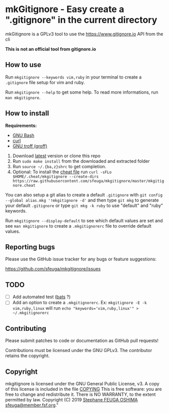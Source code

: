 # mkGitignore - Easy create a ".gitignore" in the current directory

mkGitignore is a GPLv3 tool to use the https://www.gitignore.io API from the cli

__This is not an official tool from gitignore.io__


## How to use

Run `mkgitignore --keywords vim,ruby` in your terminal to create a `.gitignore` file setup for vim and ruby.

Run `mkgitignore --help` to get some help. To read more informations, run `man mkgitignore`.


## How to install

__Requirements:__
- [GNU Bash](https://www.gnu.org/software/bash)
- [curl](https://curl.haxx.se)
- [GNU troff (groff)](https://www.gnu.org/software/groff/)

1. Download [latest](https://github.com/sfeuga/mkgitignore/releases/latest) version or clone this repo
2. Run `sudo make install` from the downloaded and extracted folder
3. Run `source ~/.{ba,z}shrc` to get completion.
3. Optional: To install the [cheat file](https://github.com/cheat/cheat) run `curl -sFLo $HOME/.cheat/mkgitignore --create-dirs https://raw.githubusercontent.com/sfeuga/mkgitignore/master/mkgitignore.cheat`

You can also setup a git alias to create a default `.gitignore` with `git config --global alias.mkg '!mkgitignore -d'`
and then type `git mkg` to generate your default `.gitignore` or type `git mkg -k ruby` to use "default" and "ruby"
keywords.

Run `mkgitignore --display-default` to see which default values are set and see `man mkgitignore` to create a
`.mkgitignorerc` file to override default values.

## Reporting bugs

Please use the GitHub issue tracker for any bugs or feature suggestions:

<https://github.com/sfeuga/mkgitignore/issues>

## TODO

- [ ] Add automated test ([bats](https://github.com/sstephenson/bats) ?)
- [ ] Add an option to create a `.mkgitignorerc`. Ex: `mkgitignore -E -k vim,ruby,linux` will run `echo "keywords='vim,ruby,linux'" > ~/.mkgitignorerc`

## Contributing

Please submit patches to code or documentation as GitHub pull requests!

Contributions must be licensed under the GNU GPLv3.
The contributor retains the copyright.


## Copyright

mkgitignore is licensed under the GNU General Public License, v3.
A copy of this license is included in the file [COPYING](COPYING)
This is free software: you are free to change and redistribute it.
There is NO WARRANTY, to the extent permitted by law.
Copyright (C) 2019 [Stephane FEUGA OSHIMA](https://github.com/sfeuga) <sfeuga@member.fsf.org>."
